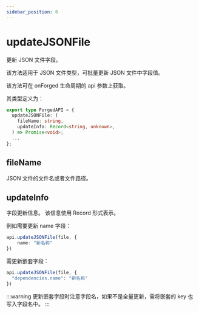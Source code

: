 ```yaml
---
sidebar_position: 6
---
```


# updateJSONFile

更新 JSON 文件字段。

该方法适用于 JSON 文件类型，可批量更新 JSON 文件中字段值。

该方法可在 onForged 生命周期的 api 参数上获取。

其类型定义为：

```ts
export type ForgedAPI = {
  updateJSONFile: (
    fileName: string,
    updateInfo: Record<string, unknown>,
  ) => Promise<void>;
  ...
};
```

## fileName

JSON 文件的文件名或者文件路径。

## updateInfo

字段更新信息。
该信息使用 Record 形式表示。

例如需要更新 name 字段：

```ts
api.updateJSONFile(file, {
    name: "新名称"
})
```

需更新嵌套字段：

```ts
api.updateJSONFile(file, {
  "dependencies.name": "新名称"
})
```

:::warning
更新嵌套字段时注意字段名，如果不是全量更新，需将嵌套的 key 也写入字段名中。
:::
